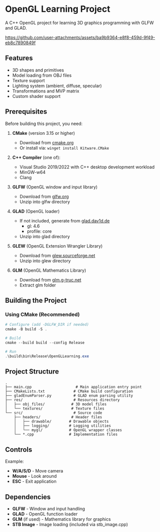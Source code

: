 # OpenGL Learning Project

A C++ OpenGL project for learning 3D graphics programming with GLFW and GLAD.

https://github.com/user-attachments/assets/ba9b9364-e8f8-459d-9f49-eb8c7890849f

## Features

- 3D shapes and primitives
- Model loading from OBJ files
- Texture support
- Lighting system (ambient, diffuse, specular)
- Transformations and MVP matrix
- Custom shader support

## Prerequisites

Before building this project, you need:

1. **CMake** (version 3.15 or higher)
    - Download from [cmake.org](https://cmake.org/download/)
    - Or install via: `winget install Kitware.CMake`

2. **C++ Compiler** (one of):
    - Visual Studio 2019/2022 with C++ desktop development workload
    - MinGW-w64
    - Clang

3. **GLFW** (OpenGL window and input library)
    - Download from [glfw.org](https://www.glfw.org/download.html)
    - Unzip into glfw directory

4. **GLAD** (OpenGL loader)
    - If not included, generate from [glad.dav1d.de](https://glad.dav1d.de/)
        - gl: 4.6
        - profile: core
    - Unzip into glad directory

5. **GLEW** (OpenGL Extension Wrangler Library)
    - Download from [glew.sourceforge.net](http://glew.sourceforge.net/)
    - Unzip into glew directory

6. **GLM** (OpenGL Mathematics Library)
    - Download from [glm.g-truc.net](https://github.com/g-truc/glm/releases/tag/1.0.2)
    - Extract glm folder

## Building the Project

### Using CMake (Recommended)

```powershell
# Configure (add -DGLFW_DIR if needed)
cmake -B build -S .

# Build
cmake --build build --config Release

# Run
.\build\bin\Release\OpenGLLearning.exe
```

## Project Structure

```
.
├── main.cpp                    # Main application entry point
├── CMakeLists.txt             # CMake build configuration
├── gladEnumParser.py          # GLAD enum parsing utility
├── res/                       # Resources directory
│   ├── obj_files/            # 3D model files
│   └── textures/             # Texture files
└── src/                       # Source code
    ├── headers/              # Header files
    │   ├── drawable/        # Drawable objects
    │   ├── logging/         # Logging utilities
    │   └── mygl/            # OpenGL wrapper classes
    └── *.cpp                # Implementation files
```

## Controls

Example:
- **W/A/S/D** - Move camera
- **Mouse** - Look around
- **ESC** - Exit application

## Dependencies

- **GLFW** - Window and input handling
- **GLAD** - OpenGL function loader
- **GLM** (if used) - Mathematics library for graphics
- **STB Image** - Image loading (included via stb_image.cpp)

